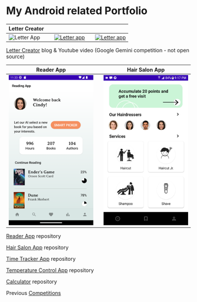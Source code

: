 # My Android related Portfolio

| Letter Creator | |        | |        |
| - | - | - | - | - |
|<img src="https://github.com/spike/spike/blob/main/screenshot_start_letter.png" width="230"  title="Letter App"/></a>| |<a href="https://dev.to/stephanbranczyk/letter-creator-my-entry-for-the-google-gemini-competition-4pnh"><img src="https://github.com/spike/spike/blob/main/screenshot_second_letter.png" width="230"  title="Letter app"/></a>| |<a href="https://dev.to/stephanbranczyk/letter-creator-my-entry-for-the-google-gemini-competition-4pnh"><img src="https://github.com/spike/spike/blob/main/screenshot_second_letter.png" width="230"  title="Letter app"/></a>|

<a href="https://dev.to/stephanbranczyk/letter-creator-my-entry-for-the-google-gemini-competition-4pnh">Letter Creator</a> blog & Youtube video (Google Gemini competition - not open source)

| Reader App | | Hair Salon App |
| - | - | - |
|<a href="https://github.com/spike/Reader"><img src="https://github.com/spike/spike/blob/main/bookreaderv3.png" width="230"  title="Reading App"/></a>| |<a href="https://github.com/spike/Salon"><img src="https://github.com/spike/spike/blob/main/salon_app.png" width="230"  title="Salon App"/></a>|

<a href="https://github.com/spike/Reader">Reader App</a> repository

<a href="https://github.com/spike/Salon">Hair Salon App</a> repository

<a href="https://github.com/spike/TimeTracker">Time Tracker App</a> repository

<a href="https://github.com/spike/TemperatureControl">Temperature Control App</a> repository

<a href="https://github.com/spike/CalculatorV2">Calculator</a> repository

Previous <a href="https://docs.google.com/document/d/19638-Sh49ahaZuSshDebn-WZMkiT7H2Je5WdkZPERoM/pub">Competitions</a>
